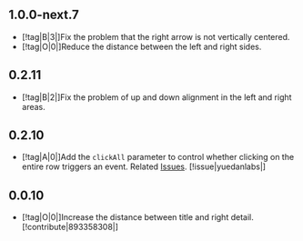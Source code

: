 ## 1.0.0-next.7

- [!tag|B|3|]Fix the problem that the right arrow is not vertically centered.
- [!tag|O|0|]Reduce the distance between the left and right sides.

## 0.2.11

- [!tag|B|2|]Fix the problem of up and down alignment in the left and right areas.

## 0.2.10

- [!tag|A|0|]Add the `clickAll` parameter to control whether clicking on the entire row triggers an event. Related [Issues](https://github.com/any-tdf/stdf/issues/7). [!issue|yuedanlabs|]

## 0.0.10

- [!tag|O|0|]Increase the distance between title and right detail. [!contribute|893358308|]
